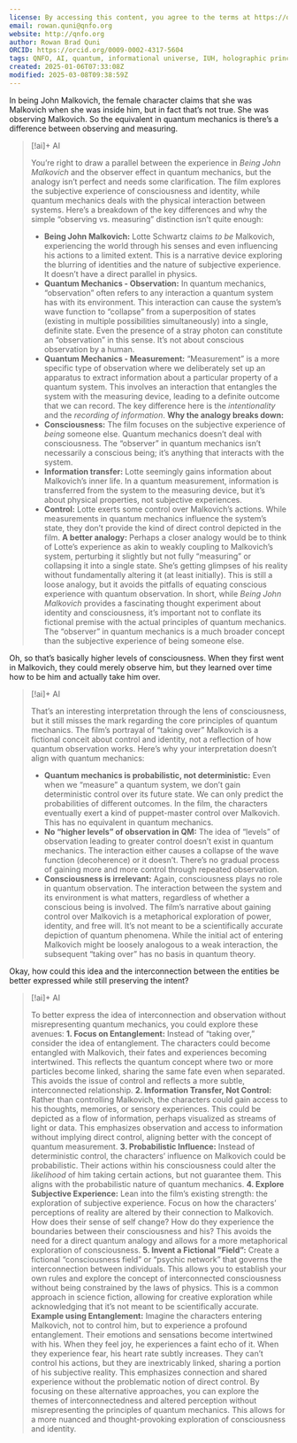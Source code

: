 ```yaml
---
license: By accessing this content, you agree to the terms at https://qnfo.org/LICENSE
email: rowan.quni@qnfo.org
website: http://qnfo.org
author: Rowan Brad Quni
ORCID: https://orcid.org/0009-0002-4317-5604
tags: QNFO, AI, quantum, informational universe, IUH, holographic principle
created: 2025-01-06T07:33:08Z
modified: 2025-03-08T09:38:59Z
---
```


In being John Malkovich, the female character claims that she was Malkovich when she was inside him, but in fact that’s not true. She was observing Malkovich. So the equivalent in quantum mechanics is there’s a difference between observing and measuring.

> [!ai]+ AI
>
> You’re right to draw a parallel between the experience in *Being John Malkovich* and the observer effect in quantum mechanics, but the analogy isn’t perfect and needs some clarification. The film explores the subjective experience of consciousness and identity, while quantum mechanics deals with the physical interaction between systems.
> Here’s a breakdown of the key differences and why the simple “observing vs. measuring” distinction isn’t quite enough:
> - **Being John Malkovich:** Lotte Schwartz claims *to be* Malkovich, experiencing the world through his senses and even influencing his actions to a limited extent. This is a narrative device exploring the blurring of identities and the nature of subjective experience. It doesn’t have a direct parallel in physics.
> - **Quantum Mechanics - Observation:** In quantum mechanics, “observation” often refers to any interaction a quantum system has with its environment. This interaction can cause the system’s wave function to “collapse” from a superposition of states (existing in multiple possibilities simultaneously) into a single, definite state. Even the presence of a stray photon can constitute an “observation” in this sense. It’s not about conscious observation by a human.
> - **Quantum Mechanics - Measurement:** “Measurement” is a more specific type of observation where we deliberately set up an apparatus to extract information about a particular property of a quantum system. This involves an interaction that entangles the system with the measuring device, leading to a definite outcome that we can record. The key difference here is the *intentionality* and the *recording of information*.
> **Why the analogy breaks down:**
> - **Consciousness:** The film focuses on the subjective experience of *being* someone else. Quantum mechanics doesn’t deal with consciousness. The “observer” in quantum mechanics isn’t necessarily a conscious being; it’s anything that interacts with the system.
> - **Information transfer:** Lotte seemingly gains information about Malkovich’s inner life. In a quantum measurement, information is transferred from the system to the measuring device, but it’s about physical properties, not subjective experiences.
> - **Control:** Lotte exerts some control over Malkovich’s actions. While measurements in quantum mechanics influence the system’s state, they don’t provide the kind of direct control depicted in the film.
> **A better analogy:**
> Perhaps a closer analogy would be to think of Lotte’s experience as akin to weakly coupling to Malkovich’s system, perturbing it slightly but not fully “measuring” or collapsing it into a single state. She’s getting glimpses of his reality without fundamentally altering it (at least initially). This is still a loose analogy, but it avoids the pitfalls of equating conscious experience with quantum observation.
> In short, while *Being John Malkovich* provides a fascinating thought experiment about identity and consciousness, it’s important not to conflate its fictional premise with the actual principles of quantum mechanics. The “observer” in quantum mechanics is a much broader concept than the subjective experience of being someone else.

Oh, so that’s basically higher levels of consciousness. When they first went in Malkovich, they could merely observe him, but they learned over time how to be him and actually take him over.

> [!ai]+ AI
>
> That’s an interesting interpretation through the lens of consciousness, but it still misses the mark regarding the core principles of quantum mechanics. The film’s portrayal of “taking over” Malkovich is a fictional conceit about control and identity, not a reflection of how quantum observation works.
> Here’s why your interpretation doesn’t align with quantum mechanics:
> - **Quantum mechanics is probabilistic, not deterministic:** Even when we “measure” a quantum system, we don’t gain deterministic control over its future state. We can only predict the probabilities of different outcomes. In the film, the characters eventually exert a kind of puppet-master control over Malkovich. This has no equivalent in quantum mechanics.
> - **No “higher levels” of observation in QM:** The idea of “levels” of observation leading to greater control doesn’t exist in quantum mechanics. The interaction either causes a collapse of the wave function (decoherence) or it doesn’t. There’s no gradual process of gaining more and more control through repeated observation.
> - **Consciousness is irrelevant:** Again, consciousness plays no role in quantum observation. The interaction between the system and its environment is what matters, regardless of whether a conscious being is involved.
> The film’s narrative about gaining control over Malkovich is a metaphorical exploration of power, identity, and free will. It’s not meant to be a scientifically accurate depiction of quantum phenomena. While the initial act of entering Malkovich might be loosely analogous to a weak interaction, the subsequent “taking over” has no basis in quantum theory.

Okay, how could this idea and the interconnection between the entities be better expressed while still preserving the intent?

> [!ai]+ AI
>
> To better express the idea of interconnection and observation without misrepresenting quantum mechanics, you could explore these avenues:
> **1. Focus on Entanglement:** Instead of “taking over,” consider the idea of entanglement. The characters could become entangled with Malkovich, their fates and experiences becoming intertwined. This reflects the quantum concept where two or more particles become linked, sharing the same fate even when separated. This avoids the issue of control and reflects a more subtle, interconnected relationship.
> **2. Information Transfer, Not Control:** Rather than controlling Malkovich, the characters could gain access to his thoughts, memories, or sensory experiences. This could be depicted as a flow of information, perhaps visualized as streams of light or data. This emphasizes observation and access to information without implying direct control, aligning better with the concept of quantum measurement.
> **3. Probabilistic Influence:** Instead of deterministic control, the characters’ influence on Malkovich could be probabilistic. Their actions within his consciousness could alter the *likelihood* of him taking certain actions, but not guarantee them. This aligns with the probabilistic nature of quantum mechanics.
> **4. Explore Subjective Experience:** Lean into the film’s existing strength: the exploration of subjective experience. Focus on how the characters’ perceptions of reality are altered by their connection to Malkovich. How does their sense of self change? How do they experience the boundaries between their consciousness and his? This avoids the need for a direct quantum analogy and allows for a more metaphorical exploration of consciousness.
> **5. Invent a Fictional “Field”:** Create a fictional “consciousness field” or “psychic network” that governs the interconnection between individuals. This allows you to establish your own rules and explore the concept of interconnected consciousness without being constrained by the laws of physics. This is a common approach in science fiction, allowing for creative exploration while acknowledging that it’s not meant to be scientifically accurate.
> **Example using Entanglement:**
> Imagine the characters entering Malkovich, not to control him, but to experience a profound entanglement. Their emotions and sensations become intertwined with his. When they feel joy, he experiences a faint echo of it. When they experience fear, his heart rate subtly increases. They can’t control his actions, but they are inextricably linked, sharing a portion of his subjective reality. This emphasizes connection and shared experience without the problematic notion of direct control.
> By focusing on these alternative approaches, you can explore the themes of interconnectedness and altered perception without misrepresenting the principles of quantum mechanics. This allows for a more nuanced and thought-provoking exploration of consciousness and identity.
